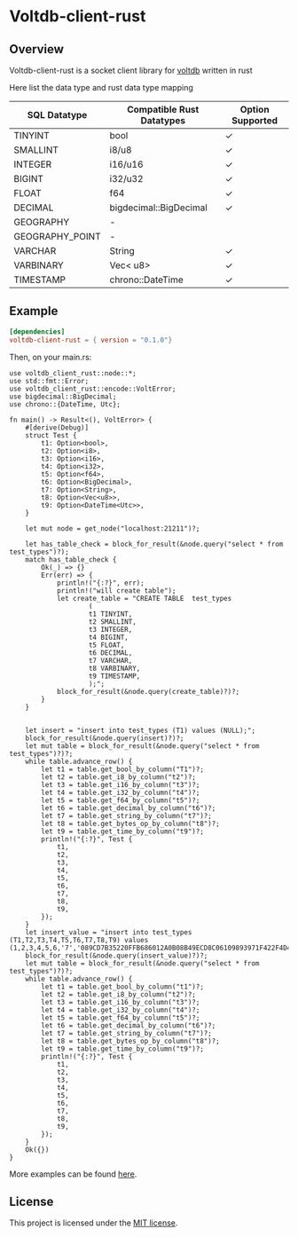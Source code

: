 # Voltdb-client-rust

## Overview

Voltdb-client-rust is a socket client library for [voltdb] written in rust

Here list the data type and rust data type mapping 

| SQL Datatype 	| Compatible Rust Datatypes 	| Option Supported 	|
|---	|---	|---	|
| TINYINT 	| bool 	|  ✓	|
| SMALLINT 	| i8/u8 	|  ✓	|
| INTEGER 	| i16/u16 	|  ✓	|
| BIGINT 	| i32/u32 	|  ✓	|
| FLOAT 	| f64 	|  ✓	|
| DECIMAL 	| bigdecimal::BigDecimal 	|  ✓	|
| GEOGRAPHY 	| - 	|  	|
| GEOGRAPHY_POINT 	| - 	|  	|
| VARCHAR 	| String 	| ✓ 	|
| VARBINARY 	| Vec< u8> 	|  ✓	|
| TIMESTAMP 	| chrono::DateTime 	|  ✓	|


[voltdb]: https://github.com/VoltDB/voltdb
[mit-badge]: https://img.shields.io/badge/license-MIT-blue.svg

## Example


```toml
[dependencies]
voltdb-client-rust = { version = "0.1.0"}
```
Then, on your main.rs:

```rust,no_run
use voltdb_client_rust::node::*;
use std::fmt::Error;
use voltdb_client_rust::encode::VoltError;
use bigdecimal::BigDecimal;
use chrono::{DateTime, Utc};

fn main() -> Result<(), VoltError> {
    #[derive(Debug)]
    struct Test {
        t1: Option<bool>,
        t2: Option<i8>,
        t3: Option<i16>,
        t4: Option<i32>,
        t5: Option<f64>,
        t6: Option<BigDecimal>,
        t7: Option<String>,
        t8: Option<Vec<u8>>,
        t9: Option<DateTime<Utc>>,
    }

    let mut node = get_node("localhost:21211")?;

    let has_table_check = block_for_result(&node.query("select * from test_types")?);
    match has_table_check {
        Ok(_) => {}
        Err(err) => {
            println!("{:?}", err);
            println!("will create table");
            let create_table = "CREATE TABLE  test_types
                    (
                    t1 TINYINT,
                    t2 SMALLINT,
                    t3 INTEGER,
                    t4 BIGINT,
                    t5 FLOAT,
                    t6 DECIMAL,
                    t7 VARCHAR,
                    t8 VARBINARY,
                    t9 TIMESTAMP,
                    );";
            block_for_result(&node.query(create_table)?)?;
        }
    }


    let insert = "insert into test_types (T1) values (NULL);";
    block_for_result(&node.query(insert)?)?;
    let mut table = block_for_result(&node.query("select * from test_types")?)?;
    while table.advance_row() {
        let t1 = table.get_bool_by_column("T1")?;
        let t2 = table.get_i8_by_column("t2")?;
        let t3 = table.get_i16_by_column("t3")?;
        let t4 = table.get_i32_by_column("t4")?;
        let t5 = table.get_f64_by_column("t5")?;
        let t6 = table.get_decimal_by_column("t6")?;
        let t7 = table.get_string_by_column("t7")?;
        let t8 = table.get_bytes_op_by_column("t8")?;
        let t9 = table.get_time_by_column("t9")?;
        println!("{:?}", Test {
            t1,
            t2,
            t3,
            t4,
            t5,
            t6,
            t7,
            t8,
            t9,
        });
    }
    let insert_value = "insert into test_types (T1,T2,T3,T4,T5,T6,T7,T8,T9) values (1,2,3,4,5,6,'7','089CD7B35220FFB686012A0B08B49ECD8C06109893971F422F4D4F4E49544F52494E475F33393766643034662D656161642D346230372D613638302D62663562633736666132363148D535A8019CD7B352B001DDEE8501B801BAEE8501C001AAE98601CA01054341534831D0010AE00102E80102F20103555344FA010A0A0355534410809BEE028202050A035553448A020B08B49ECD8C06109893971F9202046E756C6CA2020A0A0355534410C0BD9A2FBA0219312C323139313936382C323139333231302C32313933323435C802C91E8A0400920400D80401880505B20500',NOW());";
    block_for_result(&node.query(insert_value)?)?;
    let mut table = block_for_result(&node.query("select * from test_types")?)?;
    while table.advance_row() {
        let t1 = table.get_bool_by_column("t1")?;
        let t2 = table.get_i8_by_column("t2")?;
        let t3 = table.get_i16_by_column("t3")?;
        let t4 = table.get_i32_by_column("t4")?;
        let t5 = table.get_f64_by_column("t5")?;
        let t6 = table.get_decimal_by_column("t6")?;
        let t7 = table.get_string_by_column("t7")?;
        let t8 = table.get_bytes_op_by_column("t8")?;
        let t9 = table.get_time_by_column("t9")?;
        println!("{:?}", Test {
            t1,
            t2,
            t3,
            t4,
            t5,
            t6,
            t7,
            t8,
            t9,
        });
    }
    Ok({})
}

```

More examples can be found [here][examples].


[examples]: https://github.com/johnnywale/voltdb-client-rust/blob/master/tests/integration_test.rs



## License

This project is licensed under the [MIT license].

[MIT license]: https://github.com/johnnywale/voltdb-client-rust/blob/master/LICENSE
